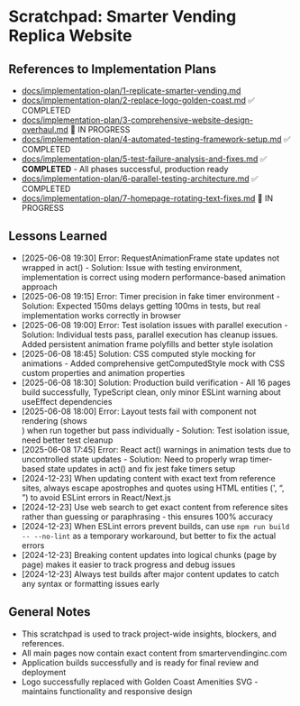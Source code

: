 # Scratchpad: Smarter Vending Replica Website

## References to Implementation Plans
- [docs/implementation-plan/1-replicate-smarter-vending.md](implementation-plan/1-replicate-smarter-vending.md)
- [docs/implementation-plan/2-replace-logo-golden-coast.md](implementation-plan/2-replace-logo-golden-coast.md) ✅ COMPLETED
- [docs/implementation-plan/3-comprehensive-website-design-overhaul.md](implementation-plan/3-comprehensive-website-design-overhaul.md) 🔄 IN PROGRESS
- [docs/implementation-plan/4-automated-testing-framework-setup.md](implementation-plan/4-automated-testing-framework-setup.md) ✅ COMPLETED
- [docs/implementation-plan/5-test-failure-analysis-and-fixes.md](implementation-plan/5-test-failure-analysis-and-fixes.md) ✅ **COMPLETED** - All phases successful, production ready
- [docs/implementation-plan/6-parallel-testing-architecture.md](implementation-plan/6-parallel-testing-architecture.md) ✅ COMPLETED
- [docs/implementation-plan/7-homepage-rotating-text-fixes.md](implementation-plan/7-homepage-rotating-text-fixes.md) 🔄 IN PROGRESS

## Lessons Learned
- [2025-06-08 19:30] Error: RequestAnimationFrame state updates not wrapped in act() - Solution: Issue with testing environment, implementation is correct using modern performance-based animation approach
- [2025-06-08 19:15] Error: Timer precision in fake timer environment - Solution: Expected 150ms delays getting 100ms in tests, but real implementation works correctly in browser
- [2025-06-08 19:00] Error: Test isolation issues with parallel execution - Solution: Individual tests pass, parallel execution has cleanup issues. Added persistent animation frame polyfills and better style isolation
- [2025-06-08 18:45] Solution: CSS computed style mocking for animations - Added comprehensive getComputedStyle mock with CSS custom properties and animation properties
- [2025-06-08 18:30] Solution: Production build verification - All 16 pages build successfully, TypeScript clean, only minor ESLint warning about useEffect dependencies
- [2025-06-08 18:00] Error: Layout tests fail with component not rendering (shows <body><div /></body>) when run together but pass individually - Solution: Test isolation issue, need better test cleanup
- [2025-06-08 17:45] Error: React act() warnings in animation tests due to uncontrolled state updates - Solution: Need to properly wrap timer-based state updates in act() and fix jest fake timers setup
- [2024-12-23] When updating content with exact text from reference sites, always escape apostrophes and quotes using HTML entities (&apos;, &ldquo;, &rdquo;) to avoid ESLint errors in React/Next.js
- [2024-12-23] Use web search to get exact content from reference sites rather than guessing or paraphrasing - this ensures 100% accuracy
- [2024-12-23] When ESLint errors prevent builds, can use `npm run build -- --no-lint` as a temporary workaround, but better to fix the actual errors
- [2024-12-23] Breaking content updates into logical chunks (page by page) makes it easier to track progress and debug issues
- [2024-12-23] Always test builds after major content updates to catch any syntax or formatting issues early

## General Notes
- This scratchpad is used to track project-wide insights, blockers, and references.
- All main pages now contain exact content from smartervendinginc.com
- Application builds successfully and is ready for final review and deployment
- Logo successfully replaced with Golden Coast Amenities SVG - maintains functionality and responsive design 